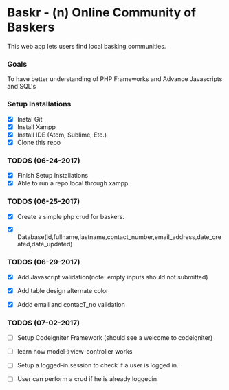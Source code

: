 Baskr - (n) Online Community of Baskers
======

This web app lets users find local basking communities.

### Goals
To have better understanding of PHP Frameworks and Advance Javascripts and SQL's

### Setup Installations
- [x] Instal Git
- [x] Install Xampp
- [x] Install IDE (Atom, Sublime, Etc.)
- [x] Clone this repo

### TODOS (06-24-2017)
- [x] Finish Setup Installations
- [x] Able to run a repo local through xampp

### TODOS (06-25-2017)
- [x] Create a simple php crud for baskers.
- [x] Database(id,fullname,lastname,contact_number,email_address,date_created,date_updated)


### TODOS (06-29-2017)
- [x] Add Javascript validation(note: empty inputs should not submitted)
- [x] Add table design alternate color
- [x] Addd email and contacT_no validation


### TODOS (07-02-2017)
- [ ] Setup Codeigniter Framework (should see a welcome to codeigniter)
- [ ] learn how model->view-controller works
- [ ] Setup a logged-in session to check if a user is logged in.
- [ ] User can perform a crud if he is already loggedin

